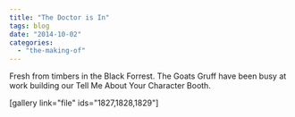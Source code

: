 ```yaml
---
title: "The Doctor is In"
tags: blog
date: "2014-10-02"
categories: 
  - "the-making-of"
---
```


Fresh from timbers in the Black Forrest. The Goats Gruff have been busy at work building our Tell Me About Your Character Booth.

\[gallery link="file" ids="1827,1828,1829"\]
